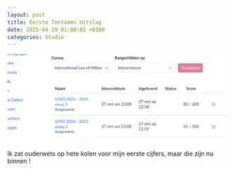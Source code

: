 ```yaml
---
layout: post
title: Eerste Tentamen Uitslag
date: 2025-04-19 01:00:01 +0100
categories: Studie
---
```


![ilmo](../assets/2025-04-19-ilmo.png)

Ik zat ouderwets op hete kolen voor mijn eerste cijfers, maar die zijn nu binnen !
